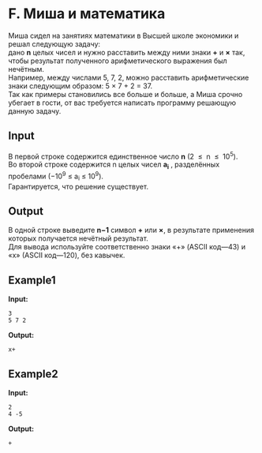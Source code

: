 # F. Миша и математика

Миша сидел на занятиях математики в Высшей школе экономики и решал следующую задачу:  
дано **n** целых чисел и нужно расставить между ними знаки **+** и **×** так, чтобы результат полученного
арифметического выражения был нечётным.  
Например, между числами 5, 7, 2, можно расставить арифметические знаки следующим
образом: 5&nbsp;×&nbsp;7&nbsp;+&nbsp;2&nbsp;=&nbsp;37.  
Так как примеры становились все больше и больше, а Миша срочно убегает в гости, от вас требуется написать программу
решающую данную задачу.

## Input  
В первой строке содержится единственное число **n** (2&nbsp; ≤ &nbsp;n&nbsp; ≤ &nbsp;10<sup>5</sup>).  
Во второй строке содержится n целых чисел **a<sub>i</sub>** ,
разделённых пробелами (−10<sup>9</sup> ≤ a<sub>i</sub> ≤ 10<sup>9</sup>).  
Гарантируется, что решение существует.

## Output
В одной строке выведите **n−1** символ **+** или **×**, в результате применения которых получается нечётный результат.  
Для вывода используйте соответственно знаки «+» (ASCII код—43) и «x» (ASCII код—120), без кавычек.

## Example1
**Input:**
```
3
5 7 2
```
**Output:**
```
x+
``` 

## Example2
**Input:**
```
2
4 -5
```
**Output:**
```
+
``` 